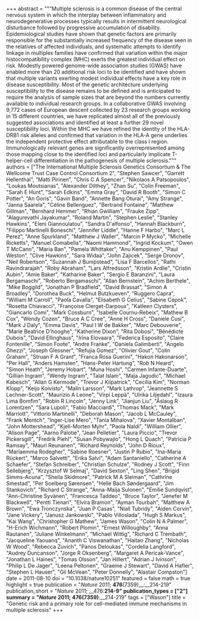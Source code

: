 +++
abstract = """Multiple sclerosis is a common disease of the central nervous system in which the interplay between inflammatory and neurodegenerative processes typically results in intermittent neurological disturbance followed by progressive accumulation of disability. Epidemiological studies have shown that genetic factors are primarily responsible for the substantially increased frequency of the disease seen in the relatives of affected individuals, and systematic attempts to identify linkage in multiplex families have confirmed that variation within the major histocompatibility complex (MHC) exerts the greatest individual effect on risk. Modestly powered genome-wide association studies (GWAS) have enabled more than 20 additional risk loci to be identified and have shown that multiple variants exerting modest individual effects have a key role in disease susceptibility. Most of the genetic architecture underlying susceptibility to the disease remains to be defined and is anticipated to require the analysis of sample sizes that are beyond the numbers currently available to individual research groups. In a collaborative GWAS involving 9,772 cases of European descent collected by 23 research groups working in 15 different countries, we have replicated almost all of the previously suggested associations and identified at least a further 29 novel susceptibility loci. Within the MHC we have refined the identity of the HLA-DRB1 risk alleles and confirmed that variation in the HLA-A gene underlies the independent protective effect attributable to the class I region. Immunologically relevant genes are significantly overrepresented among those mapping close to the identified loci and particularly implicate T-helper-cell differentiation in the pathogenesis of multiple sclerosis."""
authors = ["The International Multiple Sclerosis Genetics Consortium & The Wellcome Trust Case Control Consortium 2", "Stephen Sawcer", "Garrett Hellenthal", "Matti Pirinen", "Chris C A Spencer", "Nikolaos A Patsopoulos", "Loukas Moutsianas", "Alexander Dilthey", "Zhan Su", "Colin Freeman", "Sarah E Hunt", "Sarah Edkins", "Emma Gray", "David R Booth", "Simon C Potter", "An Goris", "Gavin Band", "Annette Bang Oturai", "Amy Strange", "Janna Saarela", "Céline Bellenguez", "Bertrand Fontaine", "Matthew Gillman", "Bernhard Hemmer", "Rhian Gwilliam", "Frauke Zipp", "Alagurevathi Jayakumar", "Roland Martin", "Stephen Leslie", "Stanley Hawkins", "Eleni Giannoulatou", "Sandra D'alfonso", "Hannah Blackburn", "Filippo Martinelli Boneschi", "Jennifer Liddle", "Hanne F Harbo", "Marc L Perez", "Anne Spurkland", "Matthew J Waller", "Marcin P Mycko", "Michelle Ricketts", "Manuel Comabella", "Naomi Hammond", "Ingrid Kockum", "Owen T McCann", "Maria Ban", "Pamela Whittaker", "Anu Kemppinen", "Paul Weston", "Clive Hawkins", "Sara Widaa", "John Zajicek", "Serge Dronov", "Neil Robertson", "Suzannah J Bumpstead", "Lisa F Barcellos", "Rathi Ravindrarajah", "Roby Abraham", "Lars Alfredsson", "Kristin Ardlie", "Cristin Aubin", "Amie Baker", "Katharine Baker", "Sergio E Baranzini", "Laura Bergamaschi", "Roberto Bergamaschi", "Allan Bernstein", "Achim Berthele", "Mike Boggild", "Jonathan P Bradfield", "David Brassat", "Simon A Broadley", "Dorothea Buck", "Helmut Butzkueven", "Ruggero Capra", "William M Carroll", "Paola Cavalla", "Elisabeth G Celius", "Sabine Cepok", "Rosetta Chiavacci", "Françoise Clerget-Darpoux", "Katleen Clysters", "Giancarlo Comi", "Mark Cossburn", "Isabelle Cournu-Rebeix", "Mathew B Cox", "Wendy Cozen", "Bruce A C Cree", "Anne H Cross", "Daniele Cusi", "Mark J Daly", "Emma Davis", "Paul I W de Bakker", "Marc Debouverie", "Marie Beatrice D'hooghe", "Katherine Dixon", "Rita Dobosi", "Bénédicte Dubois", "David Ellinghaus", "Irina Elovaara", "Federica Esposito", "Claire Fontenille", "Simon Foote", "Andre Franke", "Daniela Galimberti", "Angelo Ghezzi", "Joseph Glessner", "Refujia Gomez", "Olivier Gout", "Colin Graham", "Struan F A Grant", "Franca Rosa Guerini", "Hakon Hakonarson", "Per Hall", "Anders Hamsten", "Hans-Peter Hartung", "Rob N Heard", "Simon Heath", "Jeremy Hobart", "Muna Hoshi", "Carmen Infante-Duarte", "Gillian Ingram", "Wendy Ingram", "Talat Islam", "Maja Jagodic", "Michael Kabesch", "Allan G Kermode", "Trevor J Kilpatrick", "Cecilia Kim", "Norman Klopp", "Keijo Koivisto", "Malin Larsson", "Mark Lathrop", "Jeannette S Lechner-Scott", "Maurizio A Leone", "Virpi Leppä", "Ulrika Liljedahl", "Izaura Lima Bomfim", "Robin R Lincoln", "Jenny Link", "Jianjun Liu", "Åslaug R Lorentzen", "Sara Lupoli", "Fabio Macciardi", "Thomas Mack", "Mark Marriott", "Vittorio Martinelli", "Deborah Mason", "Jacob L McCauley", "Frank Mentch", "Inger-Lise Mero", "Tania Mihalova", "Xavier Montalban", "John Mottershead", "Kjell-Morten Myhr", "Paola Naldi", "William Ollier", "Alison Page", "Aarno Palotie", "Jean Pelletier", "Laura Piccio", "Trevor Pickersgill", "Fredrik Piehl", "Susan Pobywajlo", "Hong L Quach", "Patricia P Ramsay", "Mauri Reunanen", "Richard Reynolds", "John D Rioux", "Mariaemma Rodegher", "Sabine Roesner", "Justin P Rubio", "Ina-Maria Rückert", "Marco Salvetti", "Erika Salvi", "Adam Santaniello", "Catherine A Schaefer", "Stefan Schreiber", "Christian Schulze", "Rodney J Scott", "Finn Sellebjerg", "Krzysztof W Selmaj", "David Sexton", "Ling Shen", "Brigid Simms-Acuna", "Sheila Skidmore", "Patrick M A Sleiman", "Cathrine Smestad", "Per Soelberg Sørensen", "Helle Bach Søndergaard", "Jim Stankovich", "Richard C Strange", "Anna-Maija Sulonen", "Emilie Sundqvist", "Ann-Christine Syvänen", "Francesca Taddeo", "Bruce Taylor", "Jenefer M Blackwell", "Pentti Tienari", "Elvira Bramon", "Ayman Tourbah", "Matthew A Brown", "Ewa Tronczynska", "Juan P Casas", "Niall Tubridy", "Aiden Corvin", "Jane Vickery", "Janusz Jankowski", "Pablo Villoslada", "Hugh S Markus", "Kai Wang", "Christopher G Mathew", "James Wason", "Colin N A Palmer", "H-Erich Wichmann", "Robert Plomin", "Ernest Willoughby", "Anna Rautanen", "Juliane Winkelmann", "Michael Wittig", "Richard C Trembath", "Jacqueline Yaouanq", "Ananth C Viswanathan", "Haitao Zhang", "Nicholas W Wood", "Rebecca Zuvich", "Panos Deloukas", "Cordelia Langford", "Audrey Duncanson", "Jorge R Oksenberg", "Margaret A Pericak-Vance", "Jonathan L Haines", "Tomas Olsson", "Jan Hillert", "Adrian J Ivinson", "Philip L De Jager", "Leena Peltonen", "Graeme J Stewart", "David A Hafler", "Stephen L Hauser", "Gil McVean", "Peter Donnelly", "Alastair Compston"]
date = 2011-08-10
doi = "10.1038/nature10251"
featured = false
math = true
highlight = true
publication = "*Nature* 2011; __476__(7359)__:__214-219"
publication_short = "*Nature* 2011; __476:__214-9"
publication_types = ["2"]
summary = "*Nature* 2011; __476__(7359)__:__214-219"
tags = ["Wason"]
title = "Genetic risk and a primary role for cell-mediated immune mechanisms in multiple sclerosis"
+++
